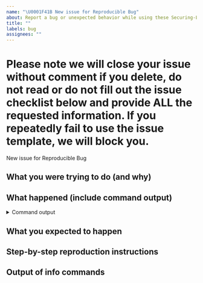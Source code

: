 ```yaml
---
name: "\U0001F41B New issue for Reproducible Bug"
about: Report a bug or unexpected behavior while using these Securing-Linux
title: ""
labels: bug
assignees: ""
---
```


# Please note we will close your issue without comment if you delete, do not read or do not fill out the issue checklist below and provide ALL the requested information. If you repeatedly fail to use the issue template, we will block you.

New issue for Reproducible Bug

<!-- To help us debug your issue, please complete these sections: -->

## What you were trying to do (and why)

<!-- replace me -->

## What happened (include command output)

<!-- replace me -->

<details>
  <summary>Command output</summary>
  <pre>

  <!-- replace this with the command output -->

  </pre>
</details>

## What you expected to happen

<!-- replace me -->

## Step-by-step reproduction instructions

<!-- replace me -->

## Output of info commands

<pre>
<!-- replace me -->
</pre>
